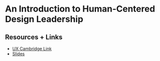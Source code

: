 # An Introduction to Human-Centered Design Leadership

## Resources + Links
* [UX Cambridge Link](https://uxcambridge.net/2018/sessions/index.php?session=312)
* [Slides](https://www.dropbox.com/s/xuvhwmpi5yb9yba/Human-Centered%20Design%20Leadership-UXCam.pdf?dl=0)
